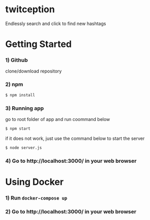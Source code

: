 # twitception
Endlessly search and click to find new hashtags

# Getting Started

### 1) Github
clone/download repository

### 2) npm

```sh
$ npm install
```

### 3) Running app

go to root folder of app and run coommand below

```sh
$ npm start
```

if it does not work, just use the command below to start the server
```sh
$ node server.js
```
### 4) Go to http://localhost:3000/ in your web browser


# Using Docker
### 1) Run `docker-compose up`

### 2) Go to http://localhost:3000/ in your web browser
